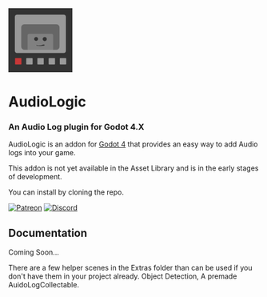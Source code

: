 
<img src="icon.svg" width ="128" height = "128">

# AudioLogic

### An Audio Log plugin for Godot 4.X

AudioLogic is an addon for [Godot 4](https://godotengine.org/) that provides an easy way to add Audio logs into your game.

This addon is not yet available in the Asset Library and is in the early stages of development.

You can install by cloning the repo.

[![Patreon](https://img.shields.io/badge/Patreon-Support%20this%20Project-%23f1465a?style=for-the-badge)](https://patreon.com/ChaffGames) [![Discord](https://img.shields.io/discord/865048184160911421?style=for-the-badge&logo=Discord&label=Discord)](https://discord.gg/Exzd8QmKrU)

## Documentation

Coming Soon...

There are a few helper scenes in the Extras folder than can be used if you don't have them in your project already. Object Detection, A premade AuidoLogCollectable.
